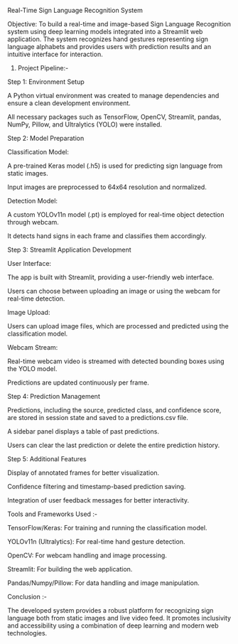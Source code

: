 Real-Time Sign Language Recognition System

Objective:
To build a real-time and image-based Sign Language Recognition system using deep learning models integrated into a Streamlit web application. The system recognizes hand gestures representing sign language alphabets and provides users with prediction results and an intuitive interface for interaction.

1. Project Pipeline:-

Step 1: Environment Setup

A Python virtual environment was created to manage dependencies and ensure a clean development environment.

All necessary packages such as TensorFlow, OpenCV, Streamlit, pandas, NumPy, Pillow, and Ultralytics (YOLO) were installed.


Step 2: Model Preparation

Classification Model:

A pre-trained Keras model (.h5) is used for predicting sign language from static images.

Input images are preprocessed to 64x64 resolution and normalized.

Detection Model:

A custom YOLOv11n model (.pt) is employed for real-time object detection through webcam.

It detects hand signs in each frame and classifies them accordingly.

Step 3: Streamlit Application Development

User Interface:

The app is built with Streamlit, providing a user-friendly web interface.

Users can choose between uploading an image or using the webcam for real-time detection.

Image Upload:

Users can upload image files, which are processed and predicted using the classification model.

Webcam Stream:

Real-time webcam video is streamed with detected bounding boxes using the YOLO model.

Predictions are updated continuously per frame.
  

Step 4: Prediction Management

Predictions, including the source, predicted class, and confidence score, are stored in session state and saved to a predictions.csv file.

A sidebar panel displays a table of past predictions.

Users can clear the last prediction or delete the entire prediction history.


Step 5: Additional Features

Display of annotated frames for better visualization.

Confidence filtering and timestamp-based prediction saving.

Integration of user feedback messages for better interactivity.


 Tools and Frameworks Used :-

TensorFlow/Keras: For training and running the classification model.

YOLOv11n (Ultralytics): For real-time hand gesture detection.

OpenCV: For webcam handling and image processing.

Streamlit: For building the web application.

Pandas/Numpy/Pillow: For data handling and image manipulation.

 Conclusion :-

The developed system provides a robust platform for recognizing sign language both from static images and live video feed.
It promotes inclusivity and accessibility using a combination of deep learning and modern web technologies.

